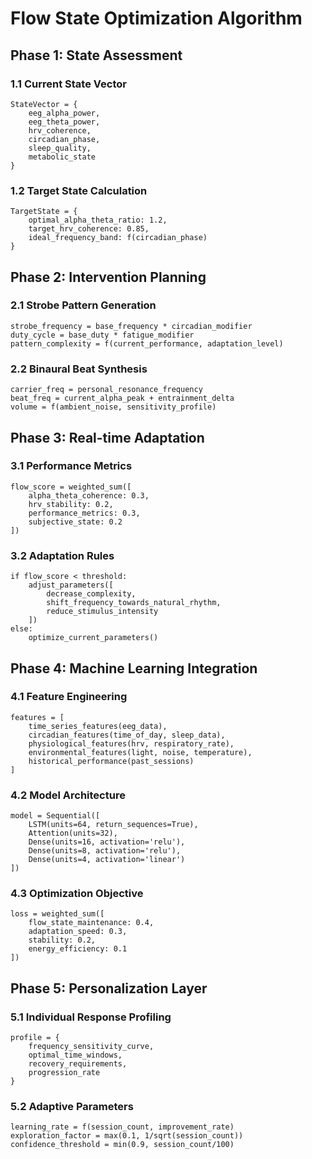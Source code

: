 # Flow State Optimization Algorithm

## Phase 1: State Assessment

### 1.1 Current State Vector
```
StateVector = {
    eeg_alpha_power,
    eeg_theta_power,
    hrv_coherence,
    circadian_phase,
    sleep_quality,
    metabolic_state
}
```

### 1.2 Target State Calculation
```
TargetState = {
    optimal_alpha_theta_ratio: 1.2,
    target_hrv_coherence: 0.85,
    ideal_frequency_band: f(circadian_phase)
}
```

## Phase 2: Intervention Planning

### 2.1 Strobe Pattern Generation
```
strobe_frequency = base_frequency * circadian_modifier
duty_cycle = base_duty * fatigue_modifier
pattern_complexity = f(current_performance, adaptation_level)
```

### 2.2 Binaural Beat Synthesis
```
carrier_freq = personal_resonance_frequency
beat_freq = current_alpha_peak + entrainment_delta
volume = f(ambient_noise, sensitivity_profile)
```

## Phase 3: Real-time Adaptation

### 3.1 Performance Metrics
```
flow_score = weighted_sum([
    alpha_theta_coherence: 0.3,
    hrv_stability: 0.2,
    performance_metrics: 0.3,
    subjective_state: 0.2
])
```

### 3.2 Adaptation Rules
```
if flow_score < threshold:
    adjust_parameters([
        decrease_complexity,
        shift_frequency_towards_natural_rhythm,
        reduce_stimulus_intensity
    ])
else:
    optimize_current_parameters()
```

## Phase 4: Machine Learning Integration

### 4.1 Feature Engineering
```
features = [
    time_series_features(eeg_data),
    circadian_features(time_of_day, sleep_data),
    physiological_features(hrv, respiratory_rate),
    environmental_features(light, noise, temperature),
    historical_performance(past_sessions)
]
```

### 4.2 Model Architecture
```
model = Sequential([
    LSTM(units=64, return_sequences=True),
    Attention(units=32),
    Dense(units=16, activation='relu'),
    Dense(units=8, activation='relu'),
    Dense(units=4, activation='linear')
])
```

### 4.3 Optimization Objective
```
loss = weighted_sum([
    flow_state_maintenance: 0.4,
    adaptation_speed: 0.3,
    stability: 0.2,
    energy_efficiency: 0.1
])
```

## Phase 5: Personalization Layer

### 5.1 Individual Response Profiling
```
profile = {
    frequency_sensitivity_curve,
    optimal_time_windows,
    recovery_requirements,
    progression_rate
}
```

### 5.2 Adaptive Parameters
```
learning_rate = f(session_count, improvement_rate)
exploration_factor = max(0.1, 1/sqrt(session_count))
confidence_threshold = min(0.9, session_count/100)
```
